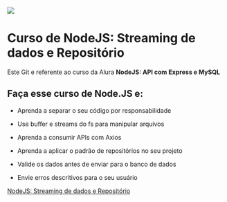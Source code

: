 ![](https://www.opus-software.com.br/wp-content/uploads/2018/09/nodejs.jpg)

# Curso de NodeJS: Streaming de dados e Repositório

Este Git e referente ao curso da Alura **NodeJS: API com Express e MySQL**

## Faça esse curso de Node.JS e:

- Aprenda a separar o seu código por responsabilidade

- Use buffer e streams do fs para manipular arquivos

- Aprenda a consumir APIs com Axios

- Aprenda a aplicar o padrão de repositórios no seu projeto

- Valide os dados antes de enviar para o banco de dados

- Envie erros descritivos para o seu usuário

[NodeJS: Streaming de dados e Repositório](https://cursos.alura.com.br/course/nodejs-streaming-dados)


